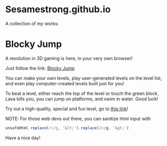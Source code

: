 # Sesamestrong.github.io

A collection of my works:

# Blocky Jump

A revolution in 3D gaming is here, in your very own browser!

Just follow the link: [Blocky Jump](https://www.blockyjump.me)

You can make your own levels, play user-generated levels on the level list, and even play computer-created levels built just for you!

To beat a level, either reach the top of the level or touch the green block. Lava kills you, you can jump on platforms, and swim in water. Good luck!

Try out a high-quality, special and fun level, go to [this link](https://www.blockyjump.me/levels/Leaky_Sewer)!

NOTE: For those web devs out there, you can sanitize html input with 
```javascript
unsafeHtml.replace(/</g, '&lt;').replace(/>/g, '&gt;')
```
Have a nice day!
